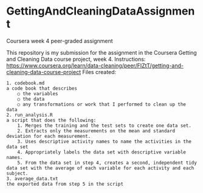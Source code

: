 # GettingAndCleaningDataAssignment
Coursera week 4 peer-graded assignment

This repository is my submission for the assignment in the Coursera Getting and Cleaning Data course project, week 4.
Instructions: https://www.coursera.org/learn/data-cleaning/peer/FIZtT/getting-and-cleaning-data-course-project
Files created: 

	1. codebook.md
	a code book that describes 
		○ the variables
		○ the data
		○ any transformations or work that I performed to clean up the data
	2. run_analysis.R 
	a script that does the following:
		1. Merges the training and the test sets to create one data set.
		2. Extracts only the measurements on the mean and standard deviation for each measurement.
		3. Uses descriptive activity names to name the activities in the data set
		4. Appropriately labels the data set with descriptive variable names.
		5. From the data set in step 4, creates a second, independent tidy data set with the average of each variable for each activity and each subject.
	3. average_data.txt
    the exported data from step 5 in the script

